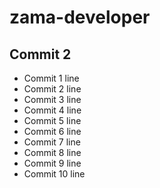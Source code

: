# zama-developer

## Commit 2

- Commit 1 line  
- Commit 2 line  
- Commit 3 line  
- Commit 4 line  
- Commit 5 line  
- Commit 6 line  
- Commit 7 line  
- Commit 8 line  
- Commit 9 line  
- Commit 10 line
